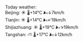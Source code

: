 Today weather:  
Beijing: ☀️   🌡️+14°C 🌬️↓7km/h  
Tianjin: ☀️   🌡️+14°C 🌬️↙19km/h  
Shijiazhuang: ☀️   🌡️+19°C 🌬️↘19km/h  
Tangshan: ⛅️  🌡️+17°C 🌬️↓12km/h  
